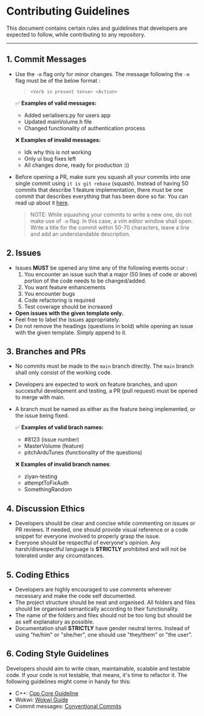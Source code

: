# Contributing Guidelines

This document contains certain rules and guidelines that developers are expected to follow, while contributing to any repository.

---

## 1. Commit Messages

- Use the `-m` flag only for minor changes. The message following the `-m` flag must be of the below format :

  > `<Verb in present tense> <Action>`

  :white_check_mark: **Examples of valid messages:**

  - Added serialisers.py for users app
  - Updated mainVolume.h file
  - Changed functionality of authentication process

  :x: **Examples of invalid messages:**

  - Idk why this is not working
  - Only ui bug fixes left
  - All changes done, ready for production :))

- Before opening a PR, make sure you squash all your commits into one single commit using `it is git rebase` (squash). Instead of having 50 commits that describe 1 feature implementation, there must be one commit that describes everything that has been done so far. You can read up about it [here](https://www.internalpointers.com/post/squash-commits-into-one-git).
  > NOTE: While squashing your commits to write a new one, do not make use of `-m` flag. In this case, a vim editor window shall open. Write a title for the commit within 50-70 characters, leave a line and add an understandable description.

## 2. Issues

- Issues **MUST** be opened any time any of the following events occur :
  1. You encounter an issue such that a major (50 lines of code or above) portion of the code needs to be changed/added.
  2. You want feature enhancements
  3. You encounter bugs
  4. Code refactoring is required
  5. Test coverage should be increased
- **Open issues with the given template only.**
- Feel free to label the issues appropriately.
- Do not remove the headings (questions in bold) while opening an issue with the given template. Simply append to it.

## 3. Branches and PRs

- No commits must be made to the `main` branch directly. The `main` branch shall only consist of the working code.
- Developers are expected to work on feature branches, and upon successful development and testing, a PR (pull request) must be opened to merge with main.
- A branch must be named as either as the feature being implemented, or the issue being fixed.

  :white_check_mark: **Examples of valid brach names:**

  - #8123 (issue number)
  - MasterVolume (feature)
  - pitchArduTunes (functionality of the questions)

  :x: **Examples of invalid branch names**:

  - ziyan-testing
  - attemptToFixAuth
  - SomethingRandom

## 4. Discussion Ethics

- Developers should be clear and concise while commenting on issues or PR reviews. If needed, one should provide visual reference or a code snippet for everyone involved to properly grasp the issue.
- Everyone should be respectful of everyone's opinion. Any harsh/disrespectful language is **STRICTLY** prohibited and will not be tolerated under any circumstances.

## 5. Coding Ethics

- Developers are highly encouraged to use comments wherever necessary and make the code self documented.
- The project structure should be neat and organised. All folders and files should be organised semantically according to their functionality.
- The name of the folders and files should not be too long but should be as self explanatory as possible.
- Documentation shall **STRICTLY** have gender neutral terms. Instead of using "he/him" or "she/her", one should use "they/them" or "the user".

## 6. Coding Style Guidelines

Developers should aim to write clean, maintainable, scalable and testable code. If your code is not testable, that means, it's time to refactor it. The following guidelines might come in handy for this:

- C++: [Cpp Core Guideline](https://github.com/isocpp/CppCoreGuidelines)
- Wokwi: [Wokwi Guide](https://blog.wokwi.com/how-to-write-clean-arduino-code/)
- Commit messages: [Conventional Commits](https://www.conventionalcommits.org/en/v1.0.0/)
